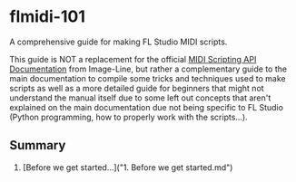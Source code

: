 # flmidi-101

A comprehensive guide for making FL Studio MIDI scripts.

This guide is NOT a replacement for the official [MIDI Scripting API Documentation](https://www.image-line.com/fl-studio-learning/fl-studio-online-manual/html/midi_scripting.htm) from Image-Line, but rather a complementary guide to the main documentation to compile some tricks and techniques used to make scripts as well as a more detailed guide for beginners that might not understand the manual itself due to some left out concepts that aren't explained on the main documentation due not being specific to FL Studio (Python programming, how to properly work with the scripts...).

## Summary

1. [Before we get started...]("1. Before we get started.md")
